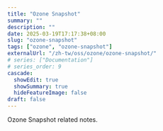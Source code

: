 ```yaml
---
title: "Ozone Snapshot"
summary: ""
description: ""
date: 2025-03-19T17:17:38+08:00
slug: "ozone-snapshot"
tags: ["ozone", "ozone-snapshot"]
externalUrl: "/zh-tw/oss/ozone/ozone-snapshot/"
# series: ["Documentation"]
# series_order: 9
cascade:
  showEdit: true
  showSummary: true
  hideFeatureImage: false
draft: false
---
```


Ozone Snapshot related notes.